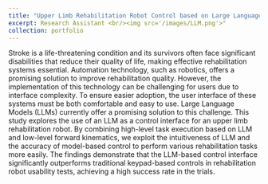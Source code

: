 ```yaml
---
title: "Upper Limb Rehabilitation Robot Control based on Large Language Model"
excerpt: Research Assistant <br/><img src='/images/LLM.png'>"
collection: portfolio
---
```


Stroke is a life-threatening condition and its survivors often face significant disabilities that reduce their quality of life, making effective rehabilitation systems essential. Automation technology, such as robotics, offers a promising solution to improve rehabilitation quality. However, the implementation of this technology can be challenging for users due to interface complexity. To ensure easier adoption, the user interface of these systems must be both comfortable and easy to use. Large Language Models (LLMs) currently offer a promising solution to this challenge. This study explores the use of an LLM as a control interface for an upper limb rehabilitation robot. By combining high-level task execution based on LLM and low-level forward kinematics, we exploit the intuitiveness of LLM and the accuracy of model-based control to perform various rehabilitation tasks more easily. The findings demonstrate that the LLM-based control interface significantly outperforms traditional keypad-based controls in rehabilitation robot usability tests, achieving a high success rate in the trials.